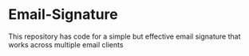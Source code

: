 # Email-Signature
This repository has code for a simple but effective email signature that works across multiple email clients
